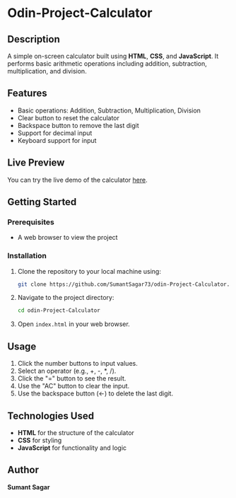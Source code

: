 
#  Odin-Project-Calculator

## Description
A simple on-screen calculator built using **HTML**, **CSS**, and **JavaScript**. It performs basic arithmetic operations including addition, subtraction, multiplication, and division.

## Features
- Basic operations: Addition, Subtraction, Multiplication, Division
- Clear button to reset the calculator
- Backspace button to remove the last digit
- Support for decimal input
- Keyboard support for input

## Live Preview
You can try the live demo of the calculator [here]( https://sumantsagar73.github.io/odin-Project-Calculator/).

## Getting Started

### Prerequisites
- A web browser to view the project

### Installation
1. Clone the repository to your local machine using:
   ```bash
   git clone https://github.com/SumantSagar73/odin-Project-Calculator.git
   ```
2. Navigate to the project directory:
   ```bash
   cd odin-Project-Calculator
   ```
3. Open `index.html` in your web browser.

## Usage
1. Click the number buttons to input values.
2. Select an operator (e.g., +, -, *, /).
3. Click the "=" button to see the result.
4. Use the "AC" button to clear the input.
5. Use the backspace button (←) to delete the last digit.

## Technologies Used
- **HTML** for the structure of the calculator
- **CSS** for styling
- **JavaScript** for functionality and logic

## Author
**Sumant Sagar**
